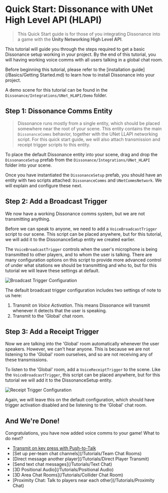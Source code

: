 # Quick Start: Dissonance with UNet High Level API (HLAPI)

> This Quick Start guide is for those of you integrating Dissonance into a game with the **Unity Networking High Level API**.

This tutorial will guide you through the steps required to get a basic Dissonance setup working in your project. By the end of this tutorial, you will having working voice comms with all users talking in a global chat room.

Before beginning this tutorial, please refer to the [installation guide](/Basics/Getting Started.md) to learn how to install Dissonance into your project.

A demo scene for this tutorial can be found in the `Dissonance/Integrations/UNet_HLAPI/Demo` folder.

## Step 1: Dissonance Comms Entity

> Dissonance runs mostly from a single entity, which should be placed somewhere near the root of your scene. This entity contains the main `DissonanceComms` behavior, together with the UNet LLAPI networking script. For this quick start guide, we will also attach transmission and receipt trigger scripts to this entity.

To place the default Dissonance entity into your scene, drag and drop the `DissonanceSetup` prefab from the `Dissonance/Integrations/UNet_HLAPI` folder into your scene.

Once you have instantiated the `DissonanceSetup` prefab, you should have an entity with two scripts attached: `DissonanceComms` and `UNetCommsNetwork`. We will explain and configure these next.

## Step 2: Add a Broadcast Trigger

We now have a working Dissonance comms system, but we are not transmitting anything.

Before we can speak to anyone, we need to add a `VoiceBroadcastTrigger` script to our scene. This script can be placed anywhere, but for this tutorial, we will add it to the DissonanceSetup entity we created earlier.

The `VoiceBroadcastTrigger` controls when the user's microphone is being transmitted to other players, and to whom the user is talking. There are many configuration options on this script to provide more advanced control of under what sitations we should be transmitting and who to, but for this tutorial we will leave these settings at default.

![Broadcast Trigger Configuration](images/VoiceBroadcastTrigger_Default.png)

The default broadcast trigger configuration includes two settings of note to us here:
1. Transmit on *Voice Activation*. This means Dissonance will transmit whenever it detects that the user is speaking.
2. Transmit to the 'Global' chat room.

## Step 3: Add a Receipt Trigger

Now we are talking into the 'Global' room automatically whenever the user speakers. However, we can't hear anyone. This is because we are not listening to the 'Global' room ourselves, and so are not receiving any of these transmissions.

To listen to the 'Global' room, add a `VoiceReceiptTrigger` to the scene. Like the `VoiceBroadcastTrigger`, this script can be placed anywhere, but for this tutorial we will add it to the DissonanceSetup entity.

![Receipt Trigger Configuration](images/VoiceReceiptTrigger_Default.png)

Again, we will leave this on the default configuration, which should have trigger activation disabled and be listening to the 'Global' chat room.

## And We're Done!

Congratulations, you have now added voice comms to your game! What to do next?

* [Transmit on key press with Push-to-Talk](/Tutorials/Push-to-Talk)
* [Set up per-team chat channels](/Tutorials/Team Chat Rooms)
* [Direct message another player](/Tutorials/Direct Player Transmit)
* [Send text chat messages](/Tutorials/Text Chat)
* [3D Positional Audio](/Tutorials/Positional Audio)
* [3D Area Chat Rooms](/Tutorials/Collider Chat Room)
* [Proximity Chat: Talk to players near each other](/Tutorials/Proximity Chat)